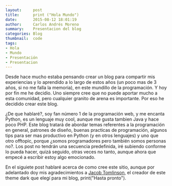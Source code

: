 ```yaml
---
layout:     post
title:      print ("Hola Mundo")
date:       2015-08-12 18:01:19
author:     Carlos Andrés Moreno
summary:    Presentacion del blog
categories: Blog
thumbnail:  code
tags:
- Hola
- Mundo
- Presentación
- Presentacion
---
```

Desde hace mucho estaba pensando crear un blog para compartir mis experiencias y lo aprendido
a lo largo de estos años (un poco mas de 3 años, si no me falla la memoria), en este
mundillo de la programación. Y hoy por fin me he decidio. Uno siempre cree que no puede aportar mucho
a esta comunidad, pero cualquier granito de arena es importante. Por eso he decidido crear este blog.

¿De que hablaré?, soy fan número 1 de la programación web, y me encanta Python, es un lenguaje muy cool, aunque me gusta tambien Java y hace poco PHP. Este blog tratará de abordar temas referentes a la programación en general, patrones de diseño, buenas practicas de programación, algunos tips para ser mas productivo en Python (y en otros lenguajes) y uno que otro offtopic, porque ¿somos programadores pero también somos personas no?. Los post no tendrán una secuencia predefinida, iré subiendo conforme lo pueda hacer, quizá seguido, otras veces no tanto, aunque ahora que empecé a escribir estoy algo emocionado.

En el siguiete post hablaré acerca de como cree este sitio, aunque por adelantado doy mis agradecimientos a [Jacob Tomlinson][1], el creador de este theme dark que elegí para mi blog,
print("Hasta pronto").


[1]: https://github.com/jacobtomlinson